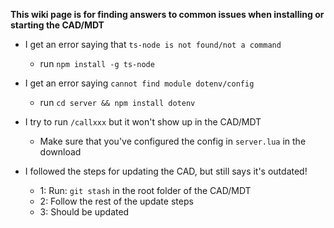

**This wiki page is for finding answers to common issues when installing or starting the CAD/MDT**


- I get an error saying that `ts-node is not found/not a command`

  - run `npm install -g ts-node`

- I get an error saying `cannot find module dotenv/config`

  - run `cd server && npm install dotenv`

- I try to run `/callxxx` but it won't show up in the CAD/MDT

  - Make sure that you've configured the config in `server.lua` in the download

- I followed the steps for updating the CAD, but still says it's outdated!
  - 1: Run: `git stash` in the root folder of the CAD/MDT
  - 2: Follow the rest of the update steps
  - 3: Should be updated
# 